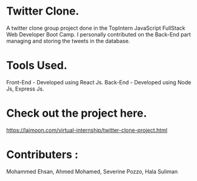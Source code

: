 # Twitter Clone.
A twitter clone group project done in the TopIntern JavaScript FullStack Web Developer Boot Camp.
I personally contributed on the Back-End part managing and storing the tweets in the database.

# Tools Used.
Front-End - Developed using React Js.
Back-End - Developed using Node Js, Express Js.

# Check out the project here.
 https://laimoon.com/virtual-internship/twitter-clone-project.html

# Contributers : 
 Mohammed Ehsan, Ahmed Mohamed, Severine Pozzo, Hala Suliman
